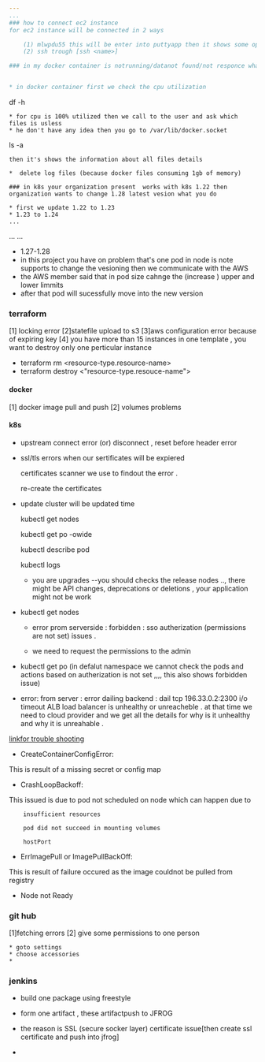 ```yaml
---
...
### how to connect ec2 instance 
for ec2 instance will be connected in 2 ways 

    (1) mlwpdu55 this will be enter into puttyapp then it shows some options connect and cancle - we choose connect option
    (2) ssh trough [ssh <name>]

### in my docker container is notrunning/datanot found/not responce what happened in this container


* in docker container first we check the cpu utilization 
```
df -h
```
* for cpu is 100% utilized then we call to the user and ask which files is usless
* he don't have any idea then you go to /var/lib/docker.socket 
```
 ls -a
 ```
then it's shows the information about all files details

*  delete log files (because docker files consuming 1gb of memory)

### in k8s your organization present  works with k8s 1.22 then organization wants to change 1.28 latest vesion what you do

* first we update 1.22 to 1.23
* 1.23 to 1.24
...
```

...
...
* 1.27-1.28
* in this project  you have on problem that's one pod in node is note supports to change the vesioning then we communicate with the AWS 
* the AWS member said that in pod size cahnge the (increase ) upper and lower limmits 
* after that pod will sucessfully move into the new version

### terraform
[1] locking error
[2]statefile upload to s3 
[3]aws configuration error because of expiring key
[4] you have more than 15 instances in one template , you want to destroy only one perticular instance 
   

   * terraform  rm <resource-type.resource-name>
   * terraform destroy <"resource-type.resouce-name">



#### docker 

[1] docker image pull and push 
[2] volumes problems

#### k8s

* upstream connect error (or) disconnect , reset before header error

* ssl/tls errors when our sertificates will be expiered

    certificates scanner we use to findout the error .

    re-create the certificates 

*  update cluster will be updated time 

   kubectl get nodes

   kubectl get po -owide

   kubectl describe pod <pod name>

   kubectl logs <pod name>

   * you are upgrades --you should checks the release nodes .., there might be API changes, deprecations or deletions , your application might not be work

* kubectl get nodes 

    * error prom serverside : forbidden : sso autherization (permissions are not set) issues .

    * we need to request the permissions to the admin

* kubectl get po (in defalut namespace we cannot check the pods and actions based on autherization is not set ,,,, this also shows forbidden issue)

* error: from server : error dailing backend : dail tcp 196.33.0.2:2300 i/o timeout
 ALB load balancer is unhealthy or unreacheble . at that time we need to cloud provider and we get all the details for why is it unhealthy and why it is unreahable .


[linkfor trouble shooting](https://directdevops.blog/2023/10/03/completek8s-classroomnotes-03-oct-2023/)

* CreateContainerConfigError:

This is result of a missing secret or config map

* CrashLoopBackoff:

This issued is due to pod not scheduled on node which can happen due to

        insufficient resources

        pod did not succeed in mounting volumes

        hostPort


* ErrImagePull or ImagePullBackOff:

This is result of failure occured as the image couldnot be pulled from registry

* Node not Ready







### git hub 
[1]fetching errors
[2] give some permissions to one person 

    * goto settings 
    * choose accessories
    * 


### jenkins

* build one package using freestyle

* form one artifact , these  artifactpush to JFROG

* the reason is SSL (secure socker layer) certificate issue[then create ssl certificate and push into jfrog]

* 

